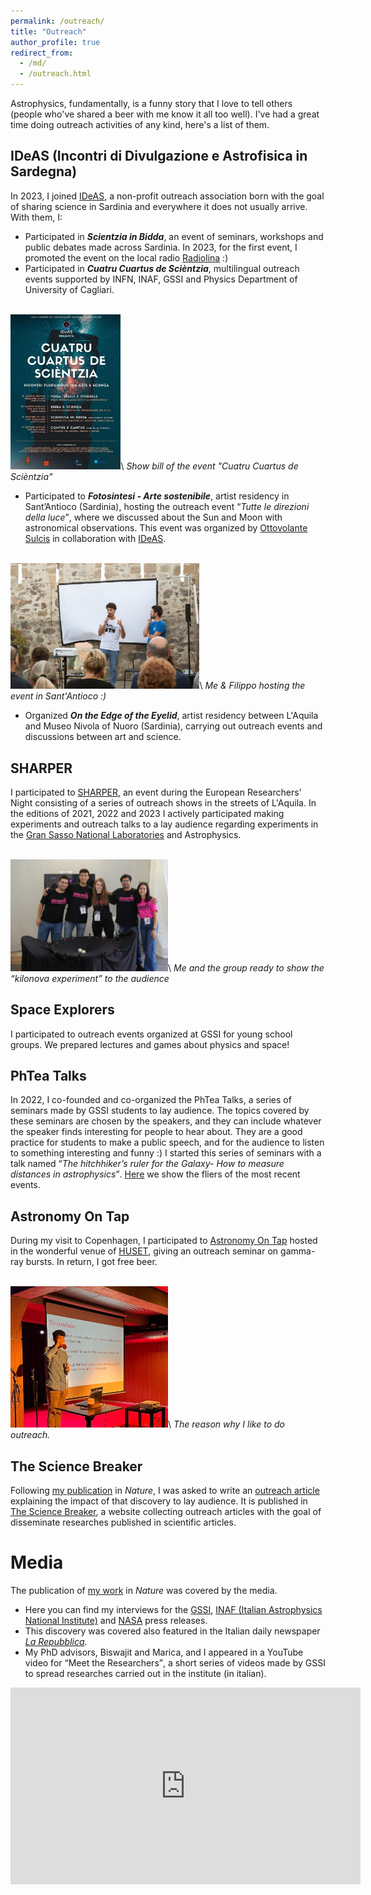 ```yaml
---
permalink: /outreach/
title: "Outreach"
author_profile: true
redirect_from: 
  - /md/
  - /outreach.html
---
```


Astrophysics, fundamentally, is a funny story that I love to tell others (people who've shared a beer with me know it all too well). I've had a great time doing outreach activities of any kind, here's a list of them.

IDeAS (Incontri di Divulgazione e Astrofisica in Sardegna)
------

In 2023, I joined [IDeAS](https://linktr.ee/ideas_1794), a non-profit outreach association born with the goal of sharing science in Sardinia and everywhere it does not usually arrive. With them, I:
* Participated in **_Scientzia in Bidda_**, an event of seminars, workshops and public debates made across Sardinia. In 2023, for the first event, I promoted the event on the local radio [Radiolina](https://radiolina.it/) :) 
* Participated in **_Cuatru Cuartus de Scièntzia_**, multilingual outreach events
supported by INFN, INAF, GSSI and Physics Department of University of
Cagliari.

<br/><img src='/images/4CuartusDeScientzia.jpeg' style="width:35%; height=35%">\\
_Show bill of the event "Cuatru Cuartus de Scièntzia"_

* Participated to **_Fotosintesi - Arte sostenibile_**, artist residency in Sant’Antioco (Sardinia), hosting the outreach event <q>_Tutte le direzioni della luce_</q>, where we discussed about the Sun and Moon with astronomical observations. This event was organized by [Ottovolante Sulcis](https://ottovolantesulcis.it/) in collaboration with [IDeAS](https://linktr.ee/ideas_1794). 

<br/><img src="/images/Sant'Antioco.jpg" style="width:60%; height=60%">\\
_Me & Filippo hosting the event in Sant'Antioco :)_

* Organized **_On the Edge of the Eyelid_**, artist residency between L'Aquila and Museo Nivola of Nuoro (Sardinia), carrying out outreach events and discussions between art and science. 

SHARPER
------

I participated to [SHARPER](https://www.sharper-night.it/), an event during the European Researchers' Night consisting of a series of outreach shows in the streets of L'Aquila. In the editions of 2021, 2022 and 2023 I actively participated making experiments and outreach talks to a lay audience regarding experiments in the [Gran Sasso National Laboratories](https://www.lngs.infn.it/it) and Astrophysics.

<br/><img src="/images/sharper_night.jpg" style="width:50%; height=50%">\\
_Me and the group ready to show the <q>kilonova experiment</q> to the audience_


Space Explorers
------

I participated to outreach events organized at GSSI for young school groups. We prepared lectures and games about physics and space!



PhTea Talks
------

In 2022, I co-founded and co-organized the PhTea Talks, a series of seminars made by GSSI students to lay audience. The topics covered by these seminars are chosen by the speakers, and they can include whatever the speaker finds interesting for people to hear about. They are a good practice for students to make a public speech, and for the audience to listen to something interesting and funny :) I started this series of seminars with a talk named <q>_The hitchhiker’s ruler for the Galaxy- How to measure distances in astrophysics_</q>. [Here](https://www.instagram.com/alumni.gssi/) we show the fliers of the most recent events. 


Astronomy On Tap
------

During my visit to Copenhagen, I participated to [Astronomy On Tap](https://astronomyontap.org/) hosted in the wonderful venue of [HUSET](https://huset.kk.dk/en), giving an outreach seminar on gamma-ray bursts. In return, I got free beer.  

<br/><img src="/images/AOT.jpg" style="width:50%; height=50%">\\
_The reason why I like to do outreach._


The Science Breaker
------

Following [my publication](https://www.nature.com/articles/s41586-022-05404-7) in _Nature_, I was asked to write an [outreach article](https://www.thesciencebreaker.org/breaks/earth-space/long-or-short-doesnt-matter-the-tale-of-an-unusual-gamma-ray-burst) explaining the impact of that discovery to lay audience. It is published in [The Science Breaker](https://www.thesciencebreaker.org/), a website collecting outreach articles with the goal of disseminate researches published in scientific articles.


Media
======

The publication of [my work](https://www.nature.com/articles/s41586-022-05404-7) in _Nature_ was covered by the media. 

* Here you can find my interviews for the [GSSI](https://www.gssi.it/communication/news-events/item/20826-sorprendenti-lampi-gamma-ad-alta-energia-dalla-fusione-di-due-stelle-di-neutroni), [INAF (Italian Astrophysics National Institute)](https://www.media.inaf.it/2022/12/07/gssi-inaf-grb-211211a/) and [NASA](https://www.nasa.gov/universe/nasa-missions-probe-game-changing-cosmic-explosion/) press releases. 
* This discovery was covered also featured in the Italian daily newspaper [_La Repubblica_](https://www.repubblica.it/cronaca/2022/12/07/news/spazio_scoperti_lampi_gamma_ad_alta_energia_dalla_fusione_di_due_stelle_di_neutroni-377897469/?__vfz=medium%3Dsharebar&fbclid=PAQ0xDSwKEFwNleHRuA2FlbQIxMQABp-BRqZ6tQGD9jmu068Jd75mcQINhOnahRW4GVlcd_TFWwtIIxvunqFJygEgh_aem_i7-CvmYSI4zezffQnsMrIQ). 
* My PhD advisors, Biswajit and Marica, and I appeared in a YouTube video for <q>Meet the Researchers</q>, a short series of videos made by GSSI to spread researches carried out in the institute (in italian). 

<html lang="it">
<head>
  <meta charset="UTF-8">
  <title>Video YouTube</title>
</head>
<body>

<iframe width="560" height="315" 
        src="https://www.youtube.com/embed/W5-r73_2c8U" 
        title="YouTube video player" 
        frameborder="0" 
        allow="accelerometer; autoplay; clipboard-write; encrypted-media; gyroscope; picture-in-picture; web-share" 
        allowfullscreen>
</iframe>
</body>
</html>